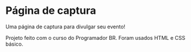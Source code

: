 # Página de captura
Uma página de captura para divulgar seu evento!


Projeto feito com o curso do Programador BR.
Foram usados HTML e CSS básico.
